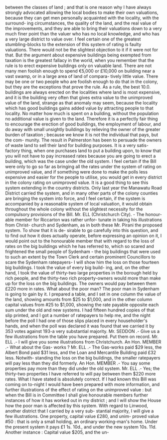 between the classes of land ; and that is one reason why I have always strongly advocated allowing the local bodies to make their own valuations, because they can get men personally acquainted with the locality, with the surround- ing circumstances, the quality of the land, and the real value of the improvements, and they are able to bring their valuations down to a very much finer point than the valuer who has no local knowledge, and who has a very large district to value over. I feel certain one of the greatest stumbling-blocks to the extension of this system of rating is faulty valuations. There would not be the slightest objection to it if it were not for that. But the argument about expensive buildings being exempted from taxation is the greatest fallacy in the world, when you remember that the rule is to erect expensive buildings only on valuable land. There are not many men foolish enough to spend €5,000 or £10,000 on building near a vast swamp, or in a large area of land of compara- tively little value. There may be one or two people who are foolish enough to do that in the colony, but they are the exceptions that prove the rule. As a rule, the best 10.0. buildings are always erected on the localities where land is most expensive, and it is the building very often that gives extra value to the unimproved value of the land, strange as that anomaly may seem, because the locality which has good buildings gains added value by attracting people to that locality. No matter how much is spent on a building, without the population no additional value is given to the land. Therefore it is a perfectly fair thing to encourage the erection of good buildings, the employment of labour, and do away with small unsightly buildings by relieving the owner of the greater burden of taxation ; because we know it is not the individual that pays, but the com- munity. The result in Palmerston has been to persuade the owners of waste land to sell their land for building purposes. It is a very satis- factory thing, when one purchases land to put a building upon, to know that you will not have to pay increased rates because you are going to erect a building, which was the case under the old system. I feel certain if the Bill were only to go so far as bringing all the rates under the system of rating on unimproved value, and if something were done to make the polls less expensive and easier for the people to utilise, you would get in every district in the colony rating on unimproved value. It is a good thing to see this system extending in the country districts. Only last year the Manawatu Road District carried the system, and in many other parts of the colony counties are bringing the system into force, and I feel certain, if the system is accompanied by a reasonable system of local valuation, it would obtain throughout the whole colony without the slightest necessity for the compulsory provisions of the Bill. Mr. ELL (Christchurch City). - The honour- able member for Riccarton was rather unfor- tunate in taking his illustrations from Christ- church and Sydenham, as in both these Mr. Pirani the proposed system. To show that it is de- sirable to go carefully into this question, and to find out how it does actually operate, before expressing an opinion on it, I would point out to the honourable member that with regard to the loss of rates on the big buildings which he has referred to, which so scared and frightened the small people of Sydenham - the big buildings that were used to such an extent by the Town Clerk and certain prominent Councillors to scare the Sydenham ratepayers- I will show him the loss on those fourteen big buildings. I took the value of every big build- ing, and, on the other hand, I took the value of thirty-two large properties in the borough held by rich people, and the thirty-two rich property-owners would more than make up for the loss on the big buildings. The owners would pay between them £220 more in rates. What about the poor man? The poor man in Sydenham is going to gain by it. I prepared a table, and I set in one column the value of the land, showing amounts from $25 to $1,000, and in the other column capital values from #25 to $1,000, showing the rate payable opposite each sum under the old and new systems. I had fifteen hundred copies of that slip printed, and I got a number of ratepayers to help me, and the night before the poll I had one of those slips placed in every householder's hands, and when the poll was declared it was found that we carried it by 353 votes against 193-a very substantial majority. Mr. SEDDON .- Give us a few illustrations from the table you have prepared. Put them on record. Mr. ELL .- I will give you some illustrations from Christchurch. An Hon. MEMBER .- What about the Gas- works ? Mr. ELL .- The Gas-works paid $29 less, the Albert Bond paid $31 less, and the Loan and Mercantile Building paid £32 less. Notwith- standing the loss on the big buildings, the smaller ratepayers will pay less than they did formerly. An Hon. MEMBER .- You say some properties pay more than they did under the old system. Mr. ELL .- Yes; the thirty-two properties I have referred to will pay between them $220 more rates. What I have stated is absolutely correct. If I had known this Bill was coming on to-night I would have been prepared with more information, and further illustrations of the effect of rating on the unimproved value : but when the Bill is in Committee I shall give honourable members further instances of how it has worked out in my district ; and I will show the House how the poor man is affected by this system. With regard to Linwood, another district that I carried by a very sub- stantial majority, I will give a few illustrations. One property, capital value £280, and unim- proved value #50 : that is only a small holding, an ordinary working-man's home. Under the present system it pays £1 1s. 10d., and under the new system 10s. 11d. Another instance : Capital value $205, and the un- 
